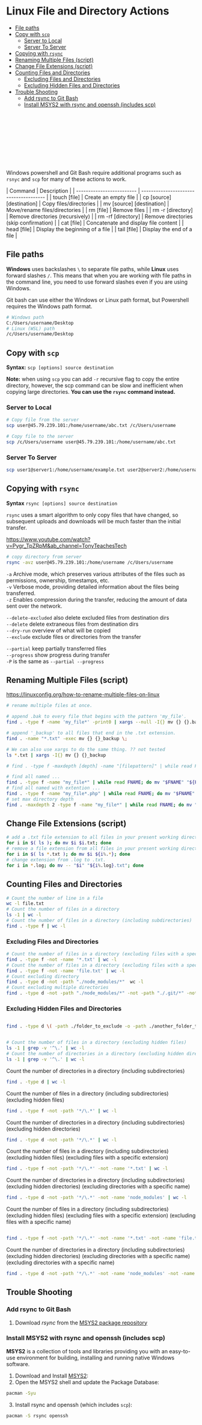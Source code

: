 # Linux File and Directory Actions

- [File paths](#file-paths)
- [Copy with `scp`](#copy-with-scp)
  - [Server to Local](#server-to-local)
  - [Server To Server](#server-to-server)
- [Copying with `rsync`](#copying-with-rsync)
- [Renaming Multiple Files (script)](#renaming-multiple-files-script)
- [Change File Extensions (script)](#change-file-extensions-script)
- [Counting Files and Directories](#counting-files-and-directories)
  - [Excluding Files and Directories](#excluding-files-and-directories)
  - [Excluding Hidden Files and Directories](#excluding-hidden-files-and-directories)
- [Trouble Shooting](#trouble-shooting)
  - [Add rsync to Git Bash](#add-rsync-to-git-bash)
  - [Install MSYS2 with rsync and openssh (includes scp)](#install-msys2-with-rsync-and-openssh-includes-scp)


<div class="bx warning flex va-c">
    <svg class="icon wh-4 fs0 mr-2"><use xlink:href="/svg/naykel-ui.svg#exclamation-circle"></use></svg>
    <div>Windows powershell and Git Bash require additional programs such as <code>rsnyc</code> and <code>scp</code> for many of these actions to work.</div>
</div>

<code-first-col></code-first-col>
| Command                   | Description                            |
| ------------------------- | -------------------------------------- |
| touch [file]              | Create an empty file                   |
| cp [source] [destination] | Copy files/directories                 |
| mv [source] [destination] | Move/rename files/directories          |
| rm [file]                 | Remove files                           |
| rm -r [directory]         | Remove directories (recursively)       |
| rm -rf [directory]        | Remove directories (skip confirmation) |
| cat [file]                | Concatenate and display file content   |
| head [file]               | Display the beginning of a file        |
| tail [file]               | Display the end of a file              |

## File paths

**Windows** uses backslashes `\` to separate file paths, while **Linux** uses forward slashes `/`. This means that when you are working with file paths in the command line, you need to use forward slashes even if you are using Windows.

Git bash can use either the Windows or Linux path format, but Powershell requires the Windows path format.

```bash +torchlight-bash
# Windows path
C:/Users/username/Desktop
# Linux (WSL) path
/c/Users/username/Desktop
```

## Copy with `scp`

**Syntax:** `scp [options] source destination`

**Note:** when using `scp` you can add `-r` recursive flag to copy the entire directory, however,
the scp command can be slow and inefficient when copying large directories. **You can use the
`rsync` command instead.**

### Server to Local

```bash +torchlight-bash
# Copy file from the server
scp user@45.79.239.101:/home/username/abc.txt /c/Users/username

# Copy file to the server
scp /c/Users/username user@45.79.239.101:/home/username/abc.txt
```

### Server To Server

```bash +torchlight-bash
scp user1@server1:/home/username/example.txt user2@server2:/home/username/
```

## Copying with `rsync`

**Syntax** `rsync [options] source destination`

`rsync` uses a smart algorithm to only copy files that have changed, so subsequent uploads and downloads will be much faster than the initial transfer.

https://www.youtube.com/watch?v=Pygr_TpZRpM&ab_channel=TonyTeachesTech

```bash +torchlight-bash
# copy directory from server
rsync -avz user@45.79.239.101:/home/username /c/Users/username


```

`-a` Archive mode, which preserves various attributes of the files such as permissions, ownership, timestamps, etc. <br>
`-v` Verbose mode, providing detailed information about the files being transferred. <br>
`-z` Enables compression during the transfer, reducing the amount of data sent over the network. <br>

`--delete-excluded` also delete excluded files from destination dirs <br>
`--delete` delete extraneous files from destination dirs <br>
`--dry-run` overview of what will be copied <br>
`--exclude` exclude files or directories from the transfer <br>

`--partial` keep partially transferred files <br>
`--progress` show progress during transfer <br>
`-P` is the same as `--partial --progress` <br>



## Renaming Multiple Files (script)

https://linuxconfig.org/how-to-rename-multiple-files-on-linux

```bash +torchlight-bash
# rename multiple files at once.

# append .bak to every file that begins with the pattern 'my_file'.
find . -type f -name 'my_file*' -print0 | xargs --null -I{} mv {} {}.bak

# append '_backup' to all files that end in the .txt extension.
find . -name "*.txt" -exec mv {} {}_backup \;

# We can also use xargs to do the same thing. ?? not tested
ls *.txt | xargs -I{} mv {} {}_backup

# find . -type f -maxdepth [depth] -name "[filepattern]" | while read FNAME; do mv "$FNAME" "${FNAME//search/replace}"; done

# find all named ...
find . -type f -name "my_file*" | while read FNAME; do mv "$FNAME" "${FNAME//my_file/new_name}"; done
# find all named with extention ...
find . -type f -name "my_file*.php" | while read FNAME; do mv "$FNAME" "${FNAME//my_file/new_name}"; done
# set max directory depth
find . -maxdepth 2 -type f -name "my_file*" | while read FNAME; do mv "$FNAME" "${FNAME//my_file/new_name}"; done

```


## Change File Extensions (script)

```bash +torchlight-bash
# add a .txt file extension to all files in your present working directory.
for i in $( ls ); do mv $i $i.txt; done
# remove a file extension from all files in your present working directory.
for i in $( ls *.txt ); do mv $i ${i%.*}; done
# change extension from .log to .txt.
for i in *.log; do mv -- "$i" "${i%.log}.txt"; done
```


## Counting Files and Directories

```bash +torchlight-bash
# Count the number of line in a file
wc -l file.txt
# Count the number of files in a directory
ls -1 | wc -l
# Count the number of files in a directory (including subdirectories)
find . -type f | wc -l
```

### Excluding Files and Directories

```bash +torchlight-bash
# Count the number of files in a directory (excluding files with a specific extension)
find . -type f -not -name '*.txt' | wc -l
# Count the number of files in a directory (excluding files with a specific name)
find . -type f -not -name 'file.txt' | wc -l
# Count excluding directory
find . -type d -not -path "./node_modules/*"  wc -l
# Count excluding multiple directories
find . -type d -not -path "./node_modules/*" -not -path "./.git/*" -not -path "./.vscode/*"| wc -l
```


### Excluding Hidden Files and Directories

```bash +torchlight-bash

find . -type d \( -path ./folder_to_exclude -o -path ./another_folder_to_exclude \) -prune -o -name '*.ts' -exec wc -l {} \;


# Count the number of files in a directory (excluding hidden files)
ls -1 | grep -v '^\.' | wc -l
# Count the number of directories in a directory (excluding hidden directories)
ls -1 | grep -v '^\.' | wc -l

```





Count the number of directories in a directory (including subdirectories)
```bash +torchlight-bash
find . -type d | wc -l
```

Count the number of files in a directory (including subdirectories) (excluding hidden files)
```bash +torchlight-bash
find . -type f -not -path '*/\.*' | wc -l
```

Count the number of directories in a directory (including subdirectories) (excluding hidden directories)
```bash +torchlight-bash
find . -type d -not -path '*/\.*' | wc -l
```

Count the number of files in a directory (including subdirectories) (excluding hidden files) (excluding files with a specific extension)
```bash +torchlight-bash
find . -type f -not -path '*/\.*' -not -name '*.txt' | wc -l
```

Count the number of directories in a directory (including subdirectories) (excluding hidden directories) (excluding directories with a specific name)
```bash +torchlight-bash
find . -type d -not -path '*/\.*' -not -name 'node_modules' | wc -l
```

Count the number of files in a directory (including subdirectories) (excluding hidden files) (excluding files with a specific extension) (excluding files with a specific name)
```bash +torchlight-bash

find . -type f -not -path '*/\.*' -not -name '*.txt' -not -name 'file.txt' | wc -l
```

Count the number of directories in a directory (including subdirectories) (excluding hidden directories) (excluding directories with a specific name) (excluding directories with a specific name)
```bash +torchlight-bash
find . -type d -not -path '*/\.*' -not -name 'node_modules' -not -name 'vendor' | wc -l
```


## Trouble Shooting


### Add rsync to Git Bash

1. Download *rsync* from the [MSYS2 package repository](https://repo.msys2.org/msys/x86_64/rsync-3.2.7-2-x86_64.pkg.tar.zst)


### Install MSYS2 with rsync and openssh (includes scp)




**MSYS2** is a collection of tools and libraries providing you with an easy-to-use environment for
building, installing and running native Windows software.

1. Download and Install [MSYS2](https://www.msys2.org/):
2. Open the MSYS2 shell and update the Package Database:
```bash +torchlight-bash
pacman -Syu
```
3. Install rsync and openssh (which includes `scp`):
```bash +torchlight-bash
pacman -S rsync openssh
```


